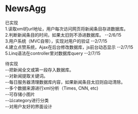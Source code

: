 # NewsAgg
已实现  
1.读取xml的url地址，用户每次访问网页将新闻条目存进数据库。  
2.判断新闻条目的时间，如果太旧则不添进数据库。    --2/6/15  
3.用户系统（MVC自带），实现对用户的验证                 --2/7/15  
4.建立点赞系统，Ajax在后台修改数据库，js前台动态显示    --2/7/15  
5.Linq语法在controller里对数据库query                   --2/7/15  


待实现  
--把新闻全文或第一段存入数据库。  
--对新闻提取关键词。  
--每日服务器清理数据库内容，如果新闻条目太旧则自动清除。  
--多个数据来源进行xml分析（Times, CNN, etc)   
--可存储小图片   
--以category进行分类  
--对用户友好的界面设计  
